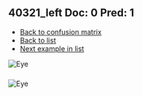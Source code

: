 ## 40321_left Doc: 0 Pred: 1
- [Back to confusion matrix](https://github.com/juliandewit/kaggle_retinopathy/blob/master/matrix.md)
- [Back to list](https://github.com/juliandewit/kaggle_retinopathy/blob/master/lists/01/list.md)
- [Next example in list](https://github.com/juliandewit/kaggle_retinopathy/blob/master/lists/01/40/40330_right.md)

![Eye](https://retinopaty.blob.core.windows.net/size1024/40321_left_0.jpeg)

### 

![Eye]()
